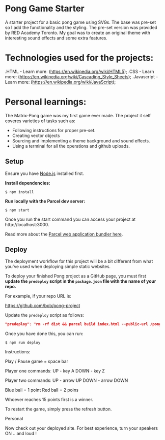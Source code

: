# Pong Game Starter

A starter project for a basic pong game using SVGs. The base was pre-set so I add the functionality and the styling. The pre-set version was provided by RED Academy Toronto. My goal was to create an original theme with interesting sound effects and some extra features.

# Technologies used for the projects:

.HTML - Learn more: (https://en.wikipedia.org/wiki/HTML5);
.CSS - Learn more: (https://en.wikipedia.org/wiki/Cascading_Style_Sheets);
.Javascript - Learn more: (https://en.wikipedia.org/wiki/JavaScript);

# Personal learnings:
The Matrix-Pong game was my first game ever made. The project it self coveres varieties of tasks such as: 
* Following instructions for proper pre-set.
* Creating vector objects
* Sourcing and implementing a theme background and sound effects.
* Using a terminal for all the operations and github uploads.

## Setup

Ensure you have [Node.js](https://nodejs.org/en/) installed first.

**Install dependencies:**

`$ npm install`

**Run locally with the Parcel dev server:**

`$ npm start`

Once you run the start command you can access your project at http://localhost:3000.

Read more about the [Parcel web application bundler here](https://parceljs.org/).

## Deploy

The deployment workflow for this project will be a bit different from what you've used when deploying simple static websites.

To deploy your finished Pong project as a GitHub page, you must first **update the `predeploy` script in the `package.json` file with the name of your repo.**


For example, if your repo URL is:

https://github.com/bob/pong-project

Update the `predeploy` script as follows:

```json
"predeploy": "rm -rf dist && parcel build index.html --public-url /pong-project",
```

Once you have done this, you can run:

`$ npm run deploy`

Instructions:

Play / Pause game = space bar

Player one commands: 
UP - key A
DOWN - key Z

Player two commands:
UP - arrow UP
DOWN - arrow DOWN

Blue ball = 1 point
Red ball = 2 poins

Whoever reaches 15 points first is a winner.

To restart the game, simply press the refresh button.


Personal 

Now check out your deployed site. For best experience, turn your speakers ON .. and loud ! 

